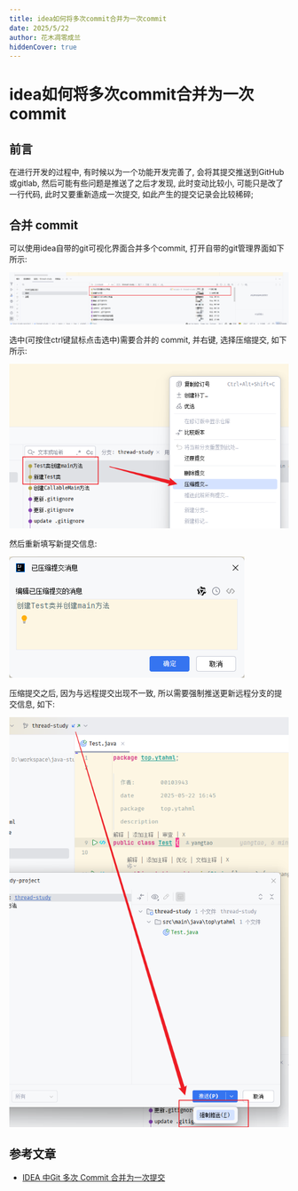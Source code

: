 ```yaml
---
title: idea如何将多次commit合并为一次commit
date: 2025/5/22
author: 花木凋零成兰
hiddenCover: true
---
```


# idea如何将多次commit合并为一次commit

## 前言

在进行开发的过程中, 有时候以为一个功能开发完善了, 会将其提交推送到GitHub或gitlab, 然后可能有些问题是推送了之后才发现, 此时变动比较小, 可能只是改了一行代码, 此时又要重新造成一次提交, 如此产生的提交记录会比较稀碎;

## 合并 commit

可以使用idea自带的git可视化界面合并多个commit, 打开自带的git管理界面如下所示:

![](assets/2025-09-17-HSy43w.png)


选中(可按住ctrl键鼠标点击选中)需要合并的 commit, 并右键, 选择压缩提交, 如下所示:

![](assets/2025-09-17-vMyhGx.png)


然后重新填写新提交信息:

![](assets/2025-09-17-ps08EQ.png)


压缩提交之后, 因为与远程提交出现不一致, 所以需要强制推送更新远程分支的提交信息, 如下:

![](assets/2025-09-17-mGs1BP.png)

## 参考文章

- [IDEA 中Git 多次 Commit 合并为一次提交](https://cloud.tencent.com/developer/article/2170395)




